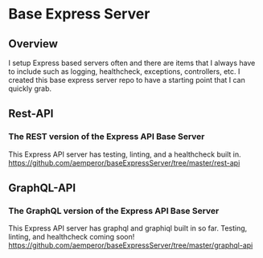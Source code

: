 # Base Express Server

## Overview
I setup Express based servers often and there are items that I always have to include such as logging, healthcheck, exceptions, controllers, etc. I created this base express server repo to have a starting point that I can quickly grab.

## Rest-API
### The REST version of the Express API Base Server
This Express API server has testing, linting, and a healthcheck built in.
https://github.com/aemperor/baseExpressServer/tree/master/rest-api

## GraphQL-API
### The GraphQL version of the Express API Base Server
This Express API server has graphql and graphiql built in so far. Testing, linting, and healthcheck coming soon!
https://github.com/aemperor/baseExpressServer/tree/master/graphql-api